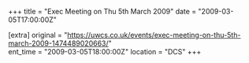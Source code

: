 +++
title = "Exec Meeting on Thu 5th March 2009"
date = "2009-03-05T17:00:00Z"

[extra]
original = "https://uwcs.co.uk/events/exec-meeting-on-thu-5th-march-2009-1474489020663/"    
ent_time = "2009-03-05T18:00:00Z"
location = "DCS"
+++



